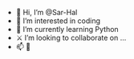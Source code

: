 - 👋 Hi, I’m @Sar-Hal
- 👀 I’m interested in coding 
- 🌱 I’m currently learning Python
- ⚔️ I’m looking to collaborate on ...
- 📫 👀

<!---
Sar-Hal/Sar-Hal is a ✨ special ✨ repository because its `README.md` (this file) appears on your GitHub profile.
You can click the Preview link to take a look at your changes.
--->
